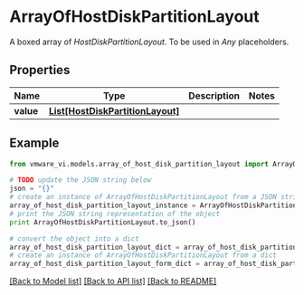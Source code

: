 # ArrayOfHostDiskPartitionLayout

A boxed array of *HostDiskPartitionLayout*. To be used in *Any* placeholders. 

## Properties
Name | Type | Description | Notes
------------ | ------------- | ------------- | -------------
**value** | [**List[HostDiskPartitionLayout]**](HostDiskPartitionLayout.md) |  | 

## Example

```python
from vmware_vi.models.array_of_host_disk_partition_layout import ArrayOfHostDiskPartitionLayout

# TODO update the JSON string below
json = "{}"
# create an instance of ArrayOfHostDiskPartitionLayout from a JSON string
array_of_host_disk_partition_layout_instance = ArrayOfHostDiskPartitionLayout.from_json(json)
# print the JSON string representation of the object
print ArrayOfHostDiskPartitionLayout.to_json()

# convert the object into a dict
array_of_host_disk_partition_layout_dict = array_of_host_disk_partition_layout_instance.to_dict()
# create an instance of ArrayOfHostDiskPartitionLayout from a dict
array_of_host_disk_partition_layout_form_dict = array_of_host_disk_partition_layout.from_dict(array_of_host_disk_partition_layout_dict)
```
[[Back to Model list]](../README.md#documentation-for-models) [[Back to API list]](../README.md#documentation-for-api-endpoints) [[Back to README]](../README.md)


